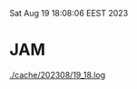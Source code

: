 Sat Aug 19 18:08:06 EEST 2023
# JAM
<a href='./cache/202308/19_18.log'>./cache/202308/19_18.log</a>
